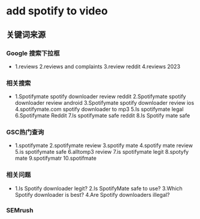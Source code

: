 # add spotify to video

## 关键词来源

### Google 搜索下拉框

- 1.reviews
2.reviews and complaints
3.review reddit
4.reviews 2023

### 相关搜索

- 1.Spotifymate spotify downloader review reddit
2.Spotifymate spotify downloader review android
3.Spotifymate spotify downloader review ios
4.spotifymate.com spotify downloader to mp3
5.Is spotifymate legal
6.Spotifymate Reddit
7.Is spotifymate safe reddit
8.Is Spotify mate safe

### GSC热门查询

- 1.spotifymate
2.spotifymate review
3.spotify mate
4.spotify mate review
5.is spotifymate safe
6.alltomp3 review
7.is spotifymate legit
8.spotyfy mate
9.spotifymatr
10.spotifmate

### 相关问题

- 1.Is Spotify downloader legit?
2.Is SpotifyMate safe to use?
3.Which Spotify downloader is best?
4.Are Spotify downloaders illegal?

### SEMrush